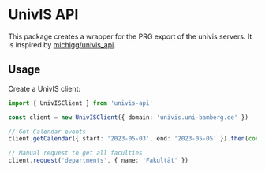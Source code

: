 # UnivIS API

This package creates a wrapper for the PRG export of the univis servers. It is inspired by [michigg/univis_api](https://github.com/michigg/univis_api).

## Usage

Create a UnivIS client:

```ts
import { UnivISClient } from 'univis-api'

const client = new UnivISClient({ domain: 'univis.uni-bamberg.de' })

// Get Calendar events
client.getCalendar({ start: '2023-05-03', end: '2023-05-05' }).then(console.log)

// Manual request to get all faculties
client.request('departments', { name: 'Fakultät' })
```
